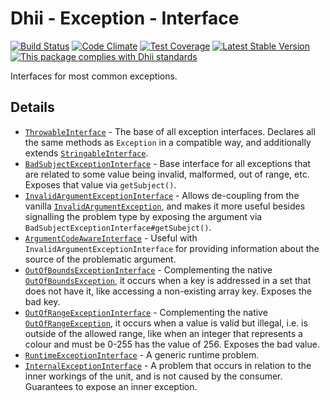 # Dhii - Exception - Interface

[![Build Status](https://travis-ci.org/Dhii/exception-interface.svg?branch=master)](https://travis-ci.org/Dhii/exception-interface)
[![Code Climate](https://codeclimate.com/github/Dhii/exception-interface/badges/gpa.svg)](https://codeclimate.com/github/Dhii/exception-interface)
[![Test Coverage](https://codeclimate.com/github/Dhii/exception-interface/badges/coverage.svg)](https://codeclimate.com/github/Dhii/exception-interface/coverage)
[![Latest Stable Version](https://poser.pugx.org/dhii/exception-interface/version)](https://packagist.org/packages/dhii/exception-interface)
[![This package complies with Dhii standards](https://img.shields.io/badge/Dhii-Compliant-green.svg?style=flat-square)][Dhii]

Interfaces for most common exceptions.

## Details
- [`ThrowableInterface`] - The base of all exception interfaces. Declares
all the same methods as `Exception` in a compatible way, and additionally
extends [`StringableInterface`].
- [`BadSubjectExceptionInterface`] - Base interface for all exceptions that
are related to some value being invalid, malformed, out of range, etc. Exposes
that value via `getSubject()`.
- [`InvalidArgumentExceptionInterface`] - Allows de-coupling from the vanilla
[`InvalidArgumentException`], and makes it more useful besides signalling the
problem type by exposing the argument via `BadSubjectExceptionInterface#getSubejct()`.
- [`ArgumentCodeAwareInterface`] - Useful with `InvalidArgumentExceptionInterface`
for providing information about the source of the problematic argument.
- [`OutOfBoundsExceptionInterface`] - Complementing the native [`OutOfBoundsException`], it occurs when a key is
addressed in a set that does not have it, like accessing a non-existing array key. Exposes the bad key.
- [`OutOfRangeExceptionInterface`] - Complementing the native [`OutOfRangeException`], it occurs when a value is
valid but illegal, i.e. is outside of the allowed range, like when an integer that represents a colour and must be
0-255 has the value of 256. Exposes the bad value.
- [`RuntimeExceptionInterface`][RuntimeExceptionInterface] - A generic runtime problem.
- [`InternalExceptionInterface`][InternalExceptionInterface] - A problem that occurs in relation to the inner workings
of the unit, and is not caused by the consumer. Guarantees to expose an inner exception.


[`ThrowableInterface`]:                 src/ThrowableInterface.php
[`BadSubjectExceptionInterface`]:       src/BadSubjectExceptionInterface.php
[`InvalidArgumentExceptionInterface`]:  src/InvalidArgumentExceptionInterface.php
[`ArgumentCodeAwareInterface`]:         src/ArgumentCodeAwareInterface.php
[`OutOfBoundsExceptionInterface`]:      src/OutOfBoundsExceptionInterface.php
[`OutOfRangeExceptionInterface`]:       src/OutOfRangeExceptionInterface.php
[RuntimeExceptionInterface]:            src/RuntimeExceptionInterface.php
[InternalExceptionInterface]:           src/InternalExceptionInterface.php
[`StringableInterface`]:                https://github.com/Dhii/stringable-interface/blob/master/src/StringableInterface.php
[`InvalidArgumentException`]:           http://php.net/manual/en/class.invalidargumentexception.php
[`OutOfBoundsException`]:               http://php.net/manual/en/class.outofboundsexception.php
[`OutOfRangeException`]:                http://php.net/manual/en/class.outofrangeexception.php

[Dhii]: https://github.com/Dhii/dhii
